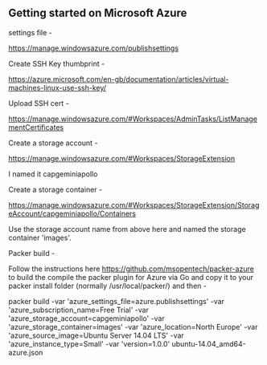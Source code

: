 ## Getting started on Microsoft Azure

settings file -

https://manage.windowsazure.com/publishsettings

Create SSH Key thumbprint -

https://azure.microsoft.com/en-gb/documentation/articles/virtual-machines-linux-use-ssh-key/

Upload SSH cert -

https://manage.windowsazure.com/#Workspaces/AdminTasks/ListManagementCertificates

Create a storage account -

https://manage.windowsazure.com/#Workspaces/StorageExtension

I named it capgeminiapollo

Create a storage container -

https://manage.windowsazure.com/#Workspaces/StorageExtension/StorageAccount/capgeminiapollo/Containers

Use the storage account name from above here and named the storage container 'images'.

Packer build -

Follow the instructions here https://github.com/msopentech/packer-azure to build the compile
the packer plugin for Azure via Go and copy it to your packer install folder (normally
/usr/local/packer/) and then -

packer build -var 'azure_settings_file=azure.publishsettings' -var 'azure_subscription_name=Free Trial' -var 'azure_storage_account=capgeminiapollo' -var 'azure_storage_container=images' -var 'azure_location=North Europe' -var 'azure_source_image=Ubuntu Server 14.04 LTS' -var 'azure_instance_type=Small' -var 'version=1.0.0' ubuntu-14.04_amd64-azure.json
